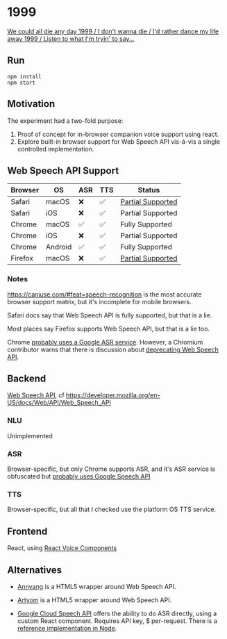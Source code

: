 # 1999
[We could all die any day 1999 /
I don&#39;t wanna die /
I&#39;d rather dance my life away 1999 /
Listen to what I&#39;m tryin&#39; to say...](https://genius.com/3870836/Prince-1999/We-could-all-die-any-day-1999-i-dont-wanna-die-id-rather-dance-my-life-away-1999-listen-to-what-im-tryin-to-say)

## Run

```
npm install
npm start
```

## Motivation

The experiment had a two-fold purpose:
1. Proof of concept for in-browser companion voice support using react.
2. Explore built-in browser support for Web Speech API vis-á-vis a single controlled implementation.

## Web Speech API Support

Browser | OS  | ASR | TTS | Status
--- | --- | --- | ------ | -------
Safari | macOS | ❌ | ✅ | [Partial Supported](https://developer.apple.com/safari/features/#morefeatures)
Safari | iOS | ❌ | ✅ | Partial Supported
Chrome | macOS | ✅ | ✅ | Fully Supported
Chrome | iOS | ❌ | ✅ | Partial Supported
Chrome | Android |  ✅ | ✅ | Fully Supported
Firefox | macOS | ❌ | ✅ | [Partial Supported](https://bugzilla.mozilla.org/show_bug.cgi?id=1244460)

### Notes
https://caniuse.com/#feat=speech-recognition is the most accurate browser support matrix, but it's incomplete for mobile browsers.

Safari docs say that Web Speech API is fully supported, but that is a lie.

Most places say Firefox supports Web Speech API, but that is a lie too.

Chrome [probably uses a Google ASR service](https://www.chromium.org/developers/how-tos/api-keys). However, a Chromium contributor warns that there is discussion about [deprecating Web Speech API](https://groups.google.com/a/chromium.org/d/msg/chromium-dev/mUe4NM5xEzk/fL0pIvEACQAJ).

## Backend

[Web Speech API](https://w3c.github.io/speech-api/speechapi.html), cf https://developer.mozilla.org/en-US/docs/Web/API/Web_Speech_API

### NLU

Unimplemented

### ASR

Browser-specific, but only Chrome supports ASR, and it's ASR service is obfuscated but [probably uses Google Speech API](https://groups.google.com/a/chromium.org/d/msg/chromium-dev/KMY5Z9qSyOA/Ali77Ebd64MJ)

### TTS

Browser-specific, but all that I checked use the platform OS TTS service.

## Frontend

React, using [React Voice Components](https://github.com/grvcoelho/react-voice-components/)

## Alternatives

- [Annyang](https://github.com/TalAter/annyang) is a HTML5 wrapper around Web Speech API.

- [Artyom](https://github.com/sdkcarlos/artyom.js) is a HTML5 wrapper around Web Speech API.

- [Google Cloud Speech API](https://cloud.google.com/speech/) offers the ability to do ASR directly, using a custom React component. Requires API key, $ per-request. There is a [reference implementation in Node](https://github.com/googleapis/nodejs-speech/tree/master/samples#speech-recognition).
